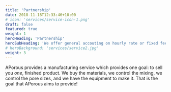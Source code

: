 ```yaml
---
title: 'Partnership'
date: 2018-11-18T12:33:46+10:00
# icon: 'services/service-icon-1.png'
draft: false
featured: true
weight: 1
heroHeading: 'Partnership'
heroSubHeading: 'We offer general accouting on hourly rate or fixed fee'
# heroBackground: 'services/service2.jpg'
weight: 3
---
```


APorous provides a manufacturing service which provides one goal: to sell you *one*, finished product. We buy the materials, we control the mixing, we control the pore sizes, and we have the equipment to make it. That is the goal that APorous aims to provide!
